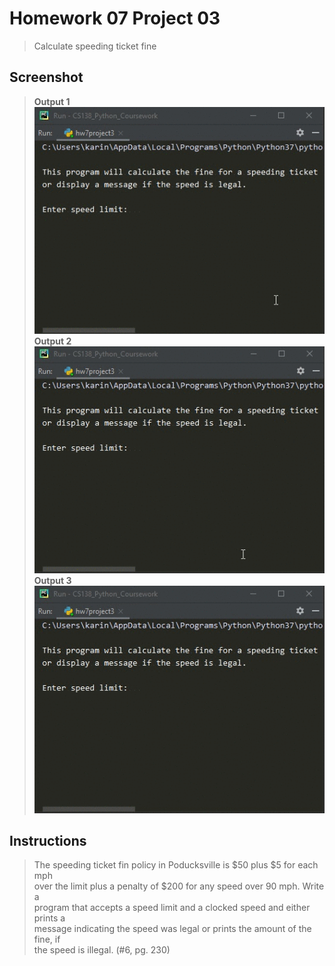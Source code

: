 # Homework 07 Project 03
> Calculate speeding ticket fine

## Screenshot
> **Output 1**
![screenshot](hw7project3_1.gif)
> **Output 2**
![screenshot](hw7project3_2.gif)
> **Output 3**
![screenshot](hw7project3_3.gif)

## Instructions
> The speeding ticket fin policy in Poducksville is $50 plus $5 for each mph  
> over the limit plus a penalty of $200 for any speed over 90 mph.  Write a  
> program that accepts a speed limit and a clocked speed and either prints a  
> message indicating the speed was legal or prints the amount of the fine, if  
> the speed is illegal. (#6, pg. 230)